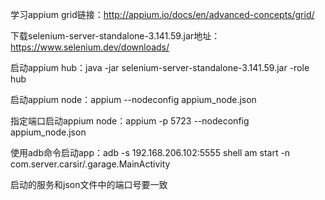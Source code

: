 学习appium grid链接：http://appium.io/docs/en/advanced-concepts/grid/

下载selenium-server-standalone-3.141.59.jar地址：https://www.selenium.dev/downloads/

启动appium hub：java -jar selenium-server-standalone-3.141.59.jar -role hub

启动appium node：appium --nodeconfig appium_node.json

指定端口启动appium node：appium -p 5723 --nodeconfig appium_node.json

使用adb命令启动app：adb -s 192.168.206.102:5555 shell am start -n com.server.carsir/.garage.MainActivity

启动的服务和json文件中的端口号要一致